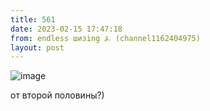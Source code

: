 ```yaml
---
title: 561
date: 2023-02-15 17:47:18
from: endless шизing ⍼ (channel1162404975)
layout: post
---
```


![image](photos/photo_25@15-02-2023_17-47-18.jpg)

от второй половины?)
